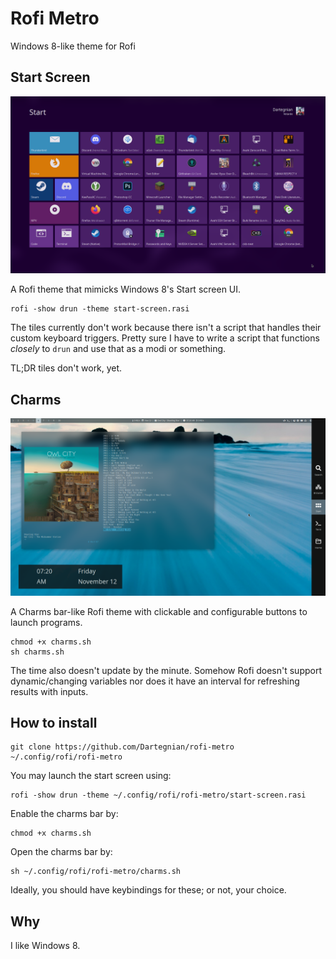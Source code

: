 # Rofi Metro
Windows 8-like theme for Rofi

## Start Screen
![Screenshot of Rofi mimicking Windows 8's Start Screen](screenshot1.png?raw=true "Start Screen")

A Rofi theme that mimicks Windows 8's Start screen UI.

```
rofi -show drun -theme start-screen.rasi
```

The tiles currently don't work because there isn't a script that handles their custom keyboard triggers. Pretty sure I have to write a script that functions *closely* to `drun` and use that as a modi or something.

TL;DR tiles don't work, yet.

## Charms

![Screenshot of Rofi with the Charms-like bar open](screenshot2.png?raw=true "Charms bar")

A Charms bar-like Rofi theme with clickable and configurable buttons to launch programs.

```
chmod +x charms.sh
sh charms.sh
```

The time also doesn't update by the minute. Somehow Rofi doesn't support dynamic/changing variables nor does it have an interval for refreshing results with inputs.

## How to install
```
git clone https://github.com/Dartegnian/rofi-metro ~/.config/rofi/rofi-metro
```

You may launch the start screen using:
```
rofi -show drun -theme ~/.config/rofi/rofi-metro/start-screen.rasi
```

Enable the charms bar by:
```
chmod +x charms.sh
```

Open the charms bar by:
```
sh ~/.config/rofi/rofi-metro/charms.sh
```

Ideally, you should have keybindings for these; or not, your choice.

## Why
I like Windows 8.
